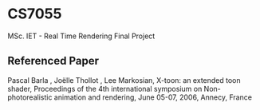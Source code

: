 CS7055
=============

MSc. IET - Real Time Rendering Final Project

Referenced Paper
-

Pascal Barla , Joëlle Thollot , Lee Markosian, X-toon: an extended toon shader, Proceedings of the 4th international symposium on Non-photorealistic animation and rendering, June 05-07, 2006, Annecy, France
